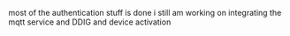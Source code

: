 most of the authentication stuff is done 
i still am working on integrating the mqtt service and DDIG and device activation
